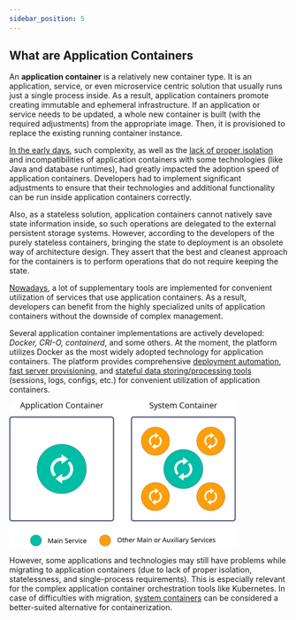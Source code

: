```yaml
---
sidebar_position: 5
---
```


## What are Application Containers
An **application container** is a relatively new container type. It is an application, service, or even microservice centric solution that usually runs just a single process inside. As a result, application containers promote creating immutable and ephemeral infrastructure. If an application or service needs to be updated, a whole new container is built (with the required adjustments) from the appropriate image. Then, it is provisioned to replace the existing running container instance.

<u>In the early days</u>, such complexity, as well as the <a href="/">lack of proper isolation</a> and incompatibilities of application containers with some technologies (like Java and database runtimes), had greatly impacted the adoption speed of application containers. Developers had to implement significant adjustments to ensure that their technologies and additional functionality can be run inside application containers correctly.

Also, as a stateless solution, application containers cannot natively save state information inside, so such operations are delegated to the external persistent storage systems. However, according to the developers of the purely stateless containers, bringing the state to deployment is an obsolete way of architecture design. They assert that the best and cleanest approach for the containers is to perform operations that do not require keeping the state.

<u>Nowadays</u>, a lot of supplementary tools are implemented for convenient utilization of services that use application containers. As a result, developers can benefit from the highly specialized units of application containers without the downside of complex management.

Several application container implementations are actively developed: *Docker, CRI-O, containerd*, and some others. At the moment, the platform utilizes Docker as the most widely adopted technology for application containers. The platform provides comprehensive [deployment automation](1), [fast server provisioning](1), and [stateful data storing/processing tools](1) (sessions, logs, configs, etc.) for convenient utilization of application containers.

<div style={{
    display:'flex',
    justifyContent: 'center',
    margin: '0 0 1rem 0'
}}>

![Locale Dropdown](./img/ApplicationContainer/services-in-application-and-system-containers.png)

</div>

However, some applications and technologies may still have problems while migrating to application containers (due to lack of proper isolation, statelessness, and single-process requirements). This is especially relevant for the complex application container orchestration tools like Kubernetes. In case of difficulties with migration, [system containers](1) can be considered a better-suited alternative for containerization.